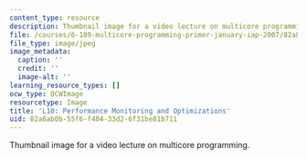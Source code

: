 ```yaml
---
content_type: resource
description: Thumbnail image for a video lecture on multicore programming.
file: /courses/6-189-multicore-programming-primer-january-iap-2007/82a8ab0b55f6f40433d26f31be81b711_l10.jpg
file_type: image/jpeg
image_metadata:
  caption: ''
  credit: ''
  image-alt: ''
learning_resource_types: []
ocw_type: OCWImage
resourcetype: Image
title: 'L10: Performance Monitoring and Optimizations'
uid: 82a8ab0b-55f6-f404-33d2-6f31be81b711
---
```

Thumbnail image for a video lecture on multicore programming.